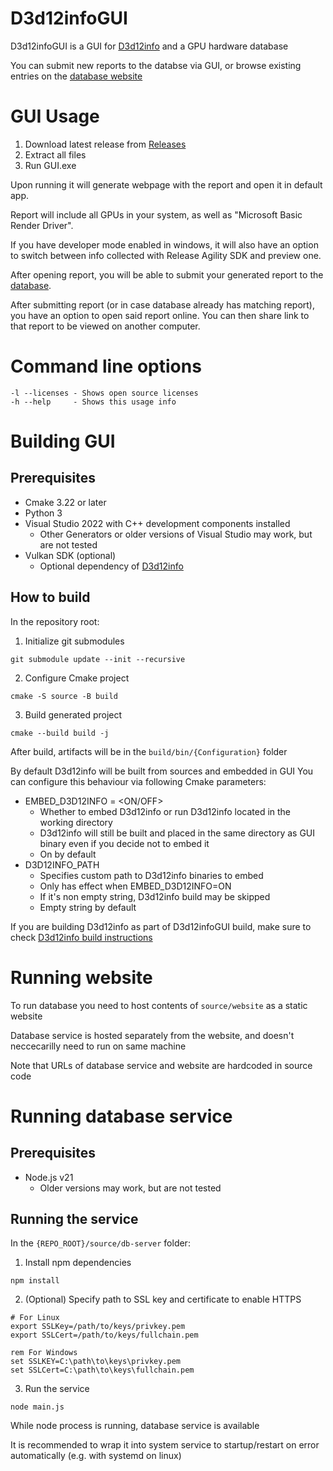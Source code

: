 D3d12infoGUI
============

D3d12infoGUI is a GUI for [D3d12info](https://github.com/sawickiap/D3d12info) and a GPU hardware database

You can submit new reports to the databse via GUI, or browse existing entries on the [database website](https://d3d12infodb.boolka.dev/)

# GUI Usage

1. Download latest release from [Releases](https://github.com/Devaniti/D3d12infoGUI/releases)
2. Extract all files
3. Run GUI.exe

Upon running it will generate webpage with the report and open it in default app.

Report will include all GPUs in your system, as well as "Microsoft Basic Render Driver".

If you have developer mode enabled in windows, it will also have an option to switch between info collected with Release Agility SDK and preview one.

After opening report, you will be able to submit your generated report to the [database](https://d3d12infodb.boolka.dev/).

After submitting report (or in case database already has matching report), you have an option to open said report online. You can then share link to that report to be viewed on another computer.

# Command line options

```
-l --licenses - Shows open source licenses
-h --help     - Shows this usage info
```

# Building GUI

## Prerequisites

* Cmake 3.22 or later
* Python 3
* Visual Studio 2022 with C++ development components installed
  * Other Generators or older versions of Visual Studio may work, but are not tested
* Vulkan SDK (optional)
  * Optional dependency of [D3d12info](https://github.com/sawickiap/D3d12info)
 
## How to build

In the repository root:
1. Initialize git submodules 
```
git submodule update --init --recursive
```
2. Configure Cmake project
```
cmake -S source -B build
```
3. Build generated project
```
cmake --build build -j
```
After build, artifacts will be in the `build/bin/{Configuration}` folder

By default D3d12info will be built from sources and embedded in GUI
You can configure this behaviour via following Cmake parameters:

* EMBED_D3D12INFO = <ON/OFF>
  * Whether to embed D3d12info or run D3d12info located in the working directory
  * D3d12info will still be built and placed in the same directory as GUI binary even if you decide not to embed it
  * On by default
* D3D12INFO_PATH
  * Specifies custom path to D3d12info binaries to embed
  * Only has effect when EMBED_D3D12INFO=ON
  * If it's non empty string, D3d12info build may be skipped
  * Empty string by default

If you are building D3d12info as part of D3d12infoGUI build, make sure to check [D3d12info build instructions](https://github.com/sawickiap/D3d12info?tab=readme-ov-file#building)

# Running website

To run database you need to host contents of `source/website` as a static website

Database service is hosted separately from the website, and doesn't neccecarilly need to run on same machine

Note that URLs of database service and website are hardcoded in source code

# Running database service

## Prerequisites

* Node.js v21
  * Older versions may work, but are not tested

## Running the service

In the `{REPO_ROOT}/source/db-server` folder:
1. Install npm dependencies
```
npm install
```
2. (Optional) Specify path to SSL key and certificate to enable HTTPS
```
# For Linux
export SSLKey=/path/to/keys/privkey.pem
export SSLCert=/path/to/keys/fullchain.pem
```
```
rem For Windows
set SSLKEY=C:\path\to\keys\privkey.pem
set SSLCert=C:\path\to\keys\fullchain.pem
```
3. Run the service
```
node main.js
```
While node process is running, database service is available

It is recommended to wrap it into system service to startup/restart on error automatically (e.g. with systemd on linux)
